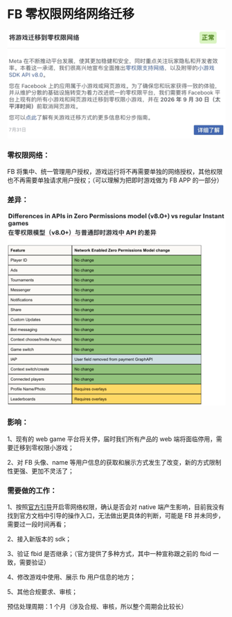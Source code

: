 # FB 零权限网络网络迁移

![250813175243350.png](/assets/1758174593069_26be0f9f.png)​

### 零权限网络：

FB 将集中、统一管理用户授权，游戏运行将不再需要单独的网络授权，其他权限也不再需要单独请求用户授权；（可以理解为把即时游戏做为 FB APP 的一部分）

### 差异：

![250813175153774.png](/assets/1758174594167_0b141766.png)​

### 影响：

1、现有的 web game 平台将关停，届时我们所有产品的 web 端将面临停用，需要迁移到零权限小游戏；

2、对 FB 头像、name 等用户信息的获取和展示方式发生了改变，新的方式限制性更强、更加不灵活了；

### 需要做的工作：

1、按照[官方引导](https://developers.facebook.com/docs/games/build/instant-games/network-enabled-zero-permissions/app-onboarding-and-migration)开启零网络权限，确认是否会对 native 端产生影响，目前我没有找到官方文档中引导的操作入口，无法做出更具体的判断，可能是 FB 并未同步，需要过一段时间再看；

2、接入新版本的 sdk；

3、验证 fbid 是否继承；（官方提供了多种方式，其中一种宣称跟之前的 fbid 一致，需要验证）

4、修改游戏中使用、展示 fb 用户信息的地方；

5、其他合规要求、审核；

预估处理周期：1 个月（涉及合规、审核，所以整个周期会比较长）
